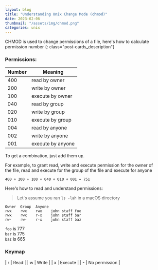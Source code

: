 ```yaml
---
layout: blog
title: "Understanding Unix Change Mode (chmod)"
date: 2023-02-06
thumbnail: "/assets/img/chmod.png"
categories: unix
---
```

CHMOD is used to change permissions of a file, here's how to calculate permission number
{: class="post-cards_description"}

### Permissions:

| Number | Meaning                 |
| :----- | ----------------------- |
| 400    | read by owner           |
| 200    | write by owner          |
| 100    | execute by owner        |
| 040    | read by group           |
| 020    | write by group          |
| 010    | execute by group        |
| 004    | read by anyone          |
| 002    | write by anyone         |
| 001    | execute by anyone       |

To get a combination, just add them up.

For example, to grant read, write and execute permission for the owner of the file, read and execute for the group of the file and execute for anyone
```
400 + 200 + 100 + 040 + 010 + 001 = 751
```

Here's how to read and understand permissions:

> Let's assume you ran `ls -lah` in a macOS directory

```
Owner  Group  Anyone
rwx    rwx    rwx    john staff foo
rwx    rwx    r-x    john staff bar
rw-    rw-    r-x    john staff baz
```
`foo` is 777  
`bar` is 775  
`baz` is 665

### Keymap

| r   | Read          |
| w   | Write         |
| x   | Execute       |
| -   | No permission |